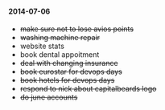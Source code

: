 #### 2014-07-06 ###

- ~~make sure not to lose avios points~~
- ~~washing machine repair~~
- website stats
- book dental appoitment
- ~~deal with changing insurance~~
- ~~book eurostar for devops days~~
- ~~book hotels for devops days~~
- ~~respond to nick about capitalbeards logo~~
- ~~do june accounts~~
